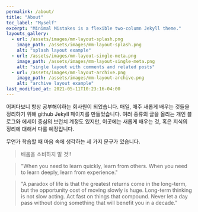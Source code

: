 ```yaml
---
permalink: /about/
title: "About"
toc_label: "Myself"
excerpt: "Minimal Mistakes is a flexible two-column Jekyll theme."
layouts_gallery:
  - url: /assets/images/mm-layout-splash.png
    image_path: /assets/images/mm-layout-splash.png
    alt: "splash layout example"
  - url: /assets/images/mm-layout-single-meta.png
    image_path: /assets/images/mm-layout-single-meta.png
    alt: "single layout with comments and related posts"
  - url: /assets/images/mm-layout-archive.png
    image_path: /assets/images/mm-layout-archive.png
    alt: "archive layout example"
last_modified_at: 2021-05-11T10:23:16-04:00
---
```


어쩌다보니 항상 공부해야하는 회사원이 되었습니다. 
매일, 매주 새롭게 배우는 것들을 정리하기 위해 github Jekyll 페이지를 만들었습니다.
여러 종류의 글을 올리는 개인 블로그와 에세이 중심의 브런치 계정도 있지만,
이곳에는 새롭게 배우는 것, 혹은 지식의 정리에 대해서 다룰 예정입니다.

무언가 학습할 때 마음 속에 생각하는 세 가지 문구가 있습니다.

> 배움을 소비하지 말 것!!

> "When you need to learn quickly, learn from others. 
> When you need to learn deeply, learn from experience."

> "A paradox of life is that the greatest returns come in the long-term, but the opportunity cost of moving slowly is huge. Long-term thinking is not slow acting. 
> Act fast on things that compound. Never let a day pass without doing something that will benefit you in a decade."